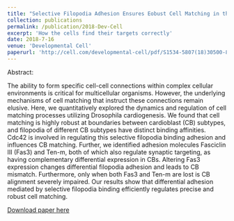 ```yaml
---
title: "Selective Filopodia Adhesion Ensures Eobust Cell Matching in the Drosophila Heart"
collection: publications
permalink: /publication/2018-Dev-Cell
excerpt: 'How the cells find their targets correctly'
date: 2018-7-16
venue: 'Developmental Cell'
paperurl: 'http://cell.com/developmental-cell/pdf/S1534-5807(18)30500-8.pdf'
---
```

Abstract:

The ability to form specific cell-cell connections within complex cellular environments is critical for multicellular organisms. However, the underlying mechanisms of cell matching that instruct these connections remain elusive. Here, we quantitatively explored the dynamics and regulation of cell matching processes utilizing Drosophila cardiogenesis. We found that cell matching is highly robust at boundaries between cardioblast (CB) subtypes, and filopodia of different CB subtypes have distinct binding affinities. Cdc42 is involved in regulating this selective filopodia binding adhesion and influences CB matching. Further, we identified adhesion molecules Fasciclin III (Fas3) and Ten-m, both of which also regulate synaptic targeting, as having complementary differential expression in CBs. Altering Fas3 expression changes differential filopodia adhesion and leads to CB mismatch. Furthermore, only when both Fas3 and Ten-m are lost is CB alignment severely impaired. Our results show that differential adhesion mediated by selective filopodia binding efficiently regulates precise and robust cell matching.

[Download paper here](http://cell.com/developmental-cell/pdf/S1534-5807(18)30500-8.pdf)
